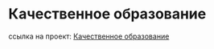 # Качественное образование

ссылка на проект: [Качественное образование](https://kareivis96.github.io/Kachestvennoe-obrazovanie/)
